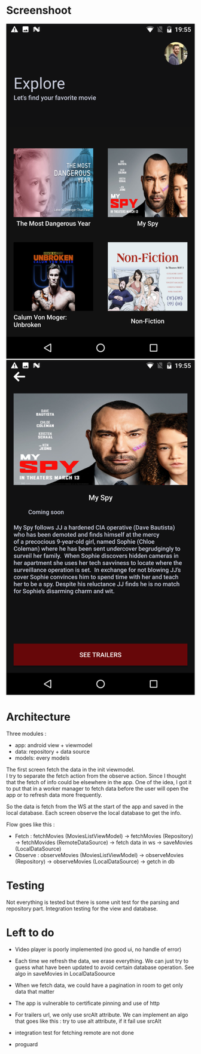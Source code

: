 # Screenshoot

![first screen](screenshoot/movies_list.png)
![second screen](screenshoot/detail_screen.png)

# Architecture

Three modules :
 - app: android view + viewmodel
 - data: repository + data source
 - models: every models

The first screen fetch the data in the init viewmodel.  
I try to separate the fetch action from the observe action. Since I thought that the fetch of info could be elsewhere in the app.
One of the idea, I got it to put that in a worker manager to fetch data before the user will open the app or to refresh data more frequently.

So the data is fetch from the WS at the start of the app and saved in the local database. Each screen observe the local database to get the info.

Flow goes like this :
 - Fetch : fetchMovies (MoviesListViewModel) -> fetchMovies (Repository) -> fetchMovides (RemoteDataSource) -> fetch data in ws -> saveMovies (LocalDataSource)
 - Observe : observeMovies (MoviesListViewModel) -> observeMovies (Repository) -> observeMovies (LocalDataSource) -> getch in db

# Testing

Not everything is tested but there is some unit test for the parsing and repository part.
Integration testing for the view and database.

# Left to do

- Video player is poorly implemented (no good ui, no handle of error)

- Each time we refresh the data, we erase everything. We can just try to guess what have been updated to avoid certain database operation.
  See algo in saveMovies in LocalDataSoource

- When we fetch data, we could have a pagination in room to get only data that matter

- The app is vulnerable to certificate pinning and use of http

- For trailers url, we only use srcAlt attribute. We can implement an algo that goes like this :  try to use alt attribute, if it fail use srcAlt

- integration test for fetching remote are not done

- proguard
